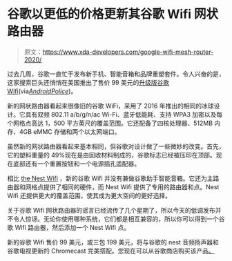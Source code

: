 # 谷歌以更低的价格更新其谷歌 Wifi 网状路由器

> 原文：<https://www.xda-developers.com/google-wifi-mesh-router-2020/>

过去几周，谷歌一直忙于发布新手机、智能音箱和品牌重塑套件。令人兴奋的是，这家搜索巨头还悄悄在美国推出了售价 99 美元的[升级版谷歌 Wifi](https://store.google.com/product/google_wifi)(via[*AndroidPolice*](https://www.androidpolice.com/2020/10/06/google-silently-launches-new-wifi-mesh-router-for-100-3-pack-for-200/))。

新的网状路由器看起来很像旧的谷歌 WiFi，采用了 2016 年推出的相同的冰球设计。它具有双频 802.11 a/b/g/n/ac Wi-Fi、蓝牙低能耗、支持 WPA3 加密以及每个网格点高达 1，500 平方英尺的覆盖范围。它还配备了四核处理器、512MB 内存、4GB eMMC 存储和两个以太网端口。

虽然新的网状路由器看起来基本相同，但谷歌对设计做了一些微妙的改变。首先，它的塑料重量的 49%现在是由回收材料制成的，谷歌标志已经被压印在顶部。现在底部还有一个重置按钮和一个电源插孔适配器。

相比 [the Nest Wifi](https://www.xda-developers.com/google-nest-wifi-smart-speaker/) ，新的谷歌 Wifi 并没有兼做谷歌助手智能音箱。它还为主路由器和网格点提供了相同的硬件，而 Nest Wifi 提供了专用的路由器和点。Nest Wifi 还提供更大的覆盖范围，使其成为更大空间的更好选择。

关于谷歌 Wifi 网状路由器的谣言已经流传了几个星期了，所以今天的低调发布并不令人惊讶。无论你使用哪种系统，它们都是相互兼容的，所以你可以得到一个谷歌 Wifi 路由器，然后添加一个 Nest Wifi 点。

新的谷歌 Wifi 售价 99 美元，或三包 199 美元，将与谷歌的 nest 音频扬声器和谷歌电视更新的 Chromecast 完美搭配。您现在可以从谷歌商店购买该产品[。](https://store.google.com/product/google_wifi)